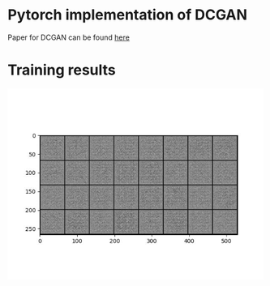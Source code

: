 # Pytorch implementation of DCGAN
Paper for DCGAN can be found [here](https://arxiv.org/abs/1511.06434)

# Training results
![results](./result_images/train_results.gif)
